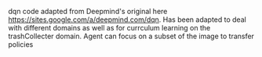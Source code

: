 dqn code adapted from Deepmind's original here https://sites.google.com/a/deepmind.com/dqn. Has been adapted to deal with different domains as well as for currculum learning on the trashCollecter domain. Agent can focus on a subset of the image to transfer policies

